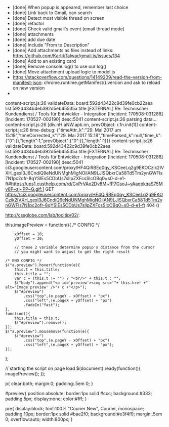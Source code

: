 - [done] When popup is appeared, remember last choice
- [done] Link back to Gmail, can search
- [done] Detect most visible thread on screen
- [done] refactor
- [done] Check valid gmail's event (email thread mode)
- [done] attachments
- [done] add due date
- [done] Include "From <email> to Description"
- [done] Add attachments as files instead of links: https://github.com/KartikTalwar/gmail.js/issues/134
- [done] Add to an existing card
- [done] Remove console.log() to use our log()
- [done] Move attachment upload logic to model.js
- https://stackoverflow.com/questions/14149209/read-the-version-from-manifest-json: chrome.runtime.getManifest().version and ask to reload on new version
- 

content-script.js:26 validateData: board:592d43422c9d39fe0cb22aea list:592d434b4eb392d5eb45535a title:[EXTERNAL] Re: Technischer Kundendienst / Tools für Entwickler - Integration [Incident: 170508-031288] [Incident: 170527-002190] desc:5041
content-script.js:26 parsing data...
content-script.js:26 [div.nH.aNW.apk.nn, prevObject: r.fn.init(1)]
content-script.js:26 time-debug: {"timeAttr_k":"29. Mai 2017 um 15:18","timeCorrected_k":"29. Mai 2017 15:18","timeParsed_k":null,"time_k":{"0":{},"length":1,"prevObject":{"0":{},"length":1}}}
content-script.js:26 validateData: board:592d43422c9d39fe0cb22aea list:592d434b4eb392d5eb45535a title:[EXTERNAL] Re: Technischer Kundendienst / Tools für Entwickler - Integration [Incident: 170508-031288] [Incident: 170527-002190] desc:5041
ci3.googleusercontent.com/proxy/HF4QiRBEq0qy_KSCeeLq2g9EKOCzik2IVXH_gexI3J6CndiQ9eNdUNMghMigNOilAN9LJlSQbxrCa58Td5Tm2ynGWFls7N1pc2ofr-8qYSIEs5CDbUs7sIlpZXFcsSIcOBq0=s0-d-e1-ft#https://ups1.custhelp.com/rd/CvPrVAo2Dv8M~fP7GsoJ~yAaqpkqaS75Mv8P~zj~PP~G.gif:1 GET https://ci3.googleusercontent.com/proxy/HF4QiRBEq0qy_KSCeeLq2g9EKOCzik2IVXH_gexI3J6CndiQ9eNdUNMghMigNOilAN9LJlSQbxrCa58Td5Tm2ynGWFls7N1pc2ofr-8qYSIEs5CDbUs7sIlpZXFcsSIcOBq0=s0-d-e1-ft 404 ()

http://cssglobe.com/lab/tooltip/02/:

this.imagePreview = function(){	
	/* CONFIG */
		
		xOffset = 10;
		yOffset = 30;
		
		// these 2 variable determine popup's distance from the cursor
		// you might want to adjust to get the right result
		
	/* END CONFIG */
	$("a.preview").hover(function(e){
		this.t = this.title;
		this.title = "";	
		var c = (this.t != "") ? "<br/>" + this.t : "";
		$("body").append("<p id='preview'><img src='"+ this.href +"' alt='Image preview' />"+ c +"</p>");								 
		$("#preview")
			.css("top",(e.pageY - xOffset) + "px")
			.css("left",(e.pageX + yOffset) + "px")
			.fadeIn("fast");						
    },
	function(){
		this.title = this.t;	
		$("#preview").remove();
    });	
	$("a.preview").mousemove(function(e){
		$("#preview")
			.css("top",(e.pageY - xOffset) + "px")
			.css("left",(e.pageX + yOffset) + "px");
	});			
};


// starting the script on page load
$(document).ready(function(){
	imagePreview();
});

p{
	clear:both;
	margin:0;
	padding:.5em 0;
}

#preview{
	position:absolute;
	border:1px solid #ccc;
	background:#333;
	padding:5px;
	display:none;
	color:#fff;
	}

pre{
	display:block;
	font:100% "Courier New", Courier, monospace;
	padding:10px;
	border:1px solid #bae2f0;
	background:#e3f4f9;	
	margin:.5em 0;
	overflow:auto;
	width:800px;
}
